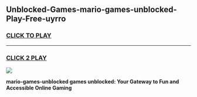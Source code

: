 
## Unblocked-Games-mario-games-unblocked-Play-Free-uyrro
<h3>
<a href="https://premium76.site?title=mario-games-unblocked&ref=09A">CLICK TO PLAY</a></h3>
<hr>

<h3>
<a href="https://premium76.site?title=mario-games-unblocked&ref=09A">CLICK 2 PLAY</a>
  
</h3>

<a href="https://premium76.site?title=mario-games-unblocked&ref=09A"><img src="https://clearcache.store/games.png"></a>


**mario-games-unblocked games unblocked: Your Gateway to Fun and Accessible Online Gaming**
